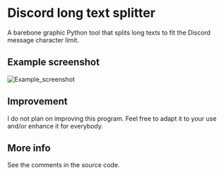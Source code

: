 # Discord long text splitter

A barebone graphic Python tool that splits long texts to fit the Discord message character limit.

## Example screenshot

![Example_screenshot](https://github.com/Myvh/Discord-long-text-splitter/assets/68384832/4a36eb52-7ed1-47d6-b4d9-418abef0e8de)

## Improvement

I do not plan on improving this program. Feel free to adapt it to your use and/or enhance it for everybody.

## More info

See the comments in the source code.
